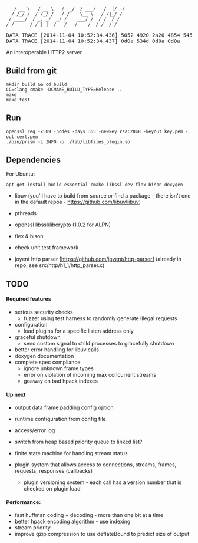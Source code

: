         ____     ____     ____   _____    __  ___
       / __ \   / __ \   /  _/  / ___/   /  |/  /
      / /_/ /  / /_/ /   / /    \__ \   / /|_/ /
     / ____/  / _, _/  _/ /    ___/ /  / /  / /
    /_/      /_/ |_|  /___/   /____/  /_/  /_/



<pre>
DATA TRACE [2014-11-04 10:52:34.436] 5052 4920 2a20 4854 5450 2f32 2e30 0d0a   <b>PRI</b> * HTTP/2.0..
DATA TRACE [2014-11-04 10:52:34.437] 0d0a 534d 0d0a 0d0a                       ..<b>SM</b>....
</pre>


An interoperable HTTP2 server.

## Build from git

    mkdir build && cd build
    CC=clang cmake -DCMAKE_BUILD_TYPE=Release ..
    make
    make test

## Run

    openssl req -x509 -nodes -days 365 -newkey rsa:2048 -keyout key.pem -out cert.pem
    ./bin/prism -L INFO -p ./lib/libfiles_plugin.so

## Dependencies

For Ubuntu:

    apt-get install build-essential cmake libssl-dev flex bison doxygen

* libuv (you'll have to build from source or find a package - there isn't one in the default repos - https://github.com/libuv/libuv)
* pthreads
* openssl libssl/libcrypto (1.0.2 for ALPN)
* flex & bison
* check unit test framework

* joyent http parser [https://github.com/joyent/http-parser] (already in repo, see src/http/h1_1/http_parser.c)

## TODO

#### Required features

* serious security checks
  * fuzzer using test harness to randomly generate illegal requests
* configuration
  * load plugins for a specific listen address only
* graceful shutdown
  * send custom signal to child processes to gracefully shutdown
* better error handling for libuv calls
* doxygen documentation
* complete spec compliance
  * ignore unknown frame types
  * error on violation of incoming max concurrent streams
  * goaway on bad hpack indexes

#### Up next

* output data frame padding config option
* runtime configuration from config file
* access/error log
* switch from heap based priority queue to linked list?

* finite state machine for handling stream status
* plugin system that allows access to connections, streams, frames, requests, responses (callbacks)
  * plugin versioning system - each call has a version number that is checked on plugin load

#### Performance:

* fast huffman coding + decoding - more than one bit at a time
* better hpack encoding algorithm - use indexing
* stream priority
* improve gzip compression to use deflateBound to predict size of output
